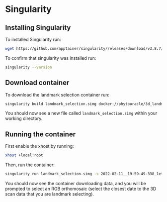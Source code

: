 # Singularity

## Installing Singularity
To installed Singularity run:

```bash
wget https://github.com/apptainer/singularity/releases/download/v3.8.7/singularity-container_3.8.7_amd64.deb && sudo apt install ./singularity-container_3.8.7_amd64.deb
```

To confirm that singularity was installed run:

```bash
singularity --version
```

## Download container
To download the landmark selection container run:

```bash
singularity build landmark_selection.simg docker://phytooracle/3d_landmark_selection:latest
```

You should now see a new file called ```landmark_selection.simg``` within your working directory.

## Running the container
First enable the xhost by running: 

```bash
xhost +local:root
```

Then, run the container:

```bash
singularity run landmark_selection.simg -s 2022-02-11__19-59-49-338_lettuce -S 13 -p lettuce -a
```

You should now see the container downloading data, and you will be prompted to select an RGB orthomosaic (select the closest date to the 3D scan data that you are landmark selecting).